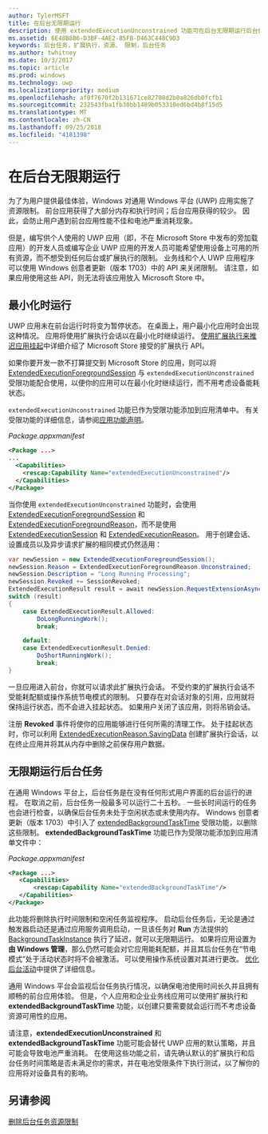 ```yaml
---
author: TylerMSFT
title: 在后台无限期运行
description: 使用 extendedExecutionUnconstrained 功能可在后台无限期运行后台任务或扩展执行会话。
ms.assetid: 6E48B8B6-D3BF-4AE2-85FB-D463C448C9D3
keywords: 后台任务，扩展执行，资源、 限制，后台任务
ms.author: twhitney
ms.date: 10/3/2017
ms.topic: article
ms.prod: windows
ms.technology: uwp
ms.localizationpriority: medium
ms.openlocfilehash: af0f7670f2b131671ce82708d2b0a826db0fcfb1
ms.sourcegitcommit: 232543fba1fb30bb1489b053310ed6bd4b8f15d5
ms.translationtype: MT
ms.contentlocale: zh-CN
ms.lasthandoff: 09/25/2018
ms.locfileid: "4181398"
---
```

# <a name="run-in-the-background-indefinitely"></a>在后台无限期运行

为了为用户提供最佳体验，Windows 对通用 Windows 平台 (UWP) 应用实施了资源限制。 前台应用获得了大部分内存和执行时间；后台应用获得的较少。 因此，会防止用户遇到前台应用性能不佳和电池严重消耗现象。

但是，编写供个人使用的 UWP 应用（即，不在 Microsoft Store 中发布的旁加载应用）的开发人员或编写企业 UWP 应用的开发人员可能希望使用设备上可用的所有资源，而不想受到任何后台或扩展执行的限制。 业务线和个人 UWP 应用程序可以使用 Windows 创意者更新（版本 1703）中的 API 来关闭限制。 请注意，如果应用使用这些 API，则无法将该应用放入 Microsoft Store 中。

## <a name="run-while-minimized"></a>最小化时运行

UWP 应用未在前台运行时将变为暂停状态。 在桌面上，用户最小化应用时会出现这种情况。 应用将使用扩展执行会话以在最小化时继续运行。 [使用扩展执行来推迟应用挂起](https://docs.microsoft.com/windows/uwp/launch-resume/run-minimized-with-extended-execution)中详细介绍了 Microsoft Store 接受的扩展执行 API。

如果你要开发一款不打算提交到 Microsoft Store 的应用，则可以将 [ExtendedExecutionForegroundSession](https://docs.microsoft.com/uwp/api/windows.applicationmodel.extendedexecution.foreground.extendedexecutionforegroundsession) 与 `extendedExecutionUnconstrained` 受限功能配合使用，以便你的应用可以在最小化时继续运行，而不用考虑设备能耗状态。  

`extendedExecutionUnconstrained` 功能已作为受限功能添加到应用清单中。 有关受限功能的详细信息，请参阅[应用功能声明](https://docs.microsoft.com/windows/uwp/packaging/app-capability-declarations)。

_Package.appxmanifest_
```xml
<Package ...>
...
  <Capabilities>  
    <rescap:Capability Name="extendedExecutionUnconstrained"/>  
  </Capabilities>  
</Package>
```

当你使用 `extendedExecutionUnconstrained` 功能时，会使用 [ExtendedExecutionForegroundSession](https://docs.microsoft.com/uwp/api/windows.applicationmodel.extendedexecution.foreground.extendedexecutionforegroundsession) 和 [ExtendedExecutionForegroundReason](https://docs.microsoft.com/en-us/uwp/api/windows.applicationmodel.extendedexecution.foreground.extendedexecutionforegroundreason)，而不是使用 [ExtendedExecutionSession](https://docs.microsoft.com/uwp/api/windows.applicationmodel.extendedexecution.extendedexecutionsession) 和 [ExtendedExecutionReason](https://docs.microsoft.com/uwp/api/windows.applicationmodel.extendedexecution.extendedexecutionreason)。 用于创建会话、设置成员以及异步请求扩展的相同模式仍然适用： 

```cs
var newSession = new ExtendedExecutionForegroundSession();  
newSession.Reason = ExtendedExecutionForegroundReason.Unconstrained;  
newSession.Description = "Long Running Processing";  
newSession.Revoked += SessionRevoked;  
ExtendedExecutionResult result = await newSession.RequestExtensionAsync();  
switch (result)  
{  
    case ExtendedExecutionResult.Allowed:  
        DoLongRunningWork();  
        break;  

    default:  
    case ExtendedExecutionResult.Denied:  
        DoShortRunningWork();  
        break;  
}
```

一旦应用进入前台，你就可以请求此扩展执行会话。 不受约束的扩展执行会话不受能耗配额或操作系统节电模式的限制。 只要存在对会话对象的引用，应用就将保持运行状态，而不会进入挂起状态。 如果用户关闭了该应用，则将吊销会话。

注册 **Revoked** 事件将使你的应用能够进行任何所需的清理工作。 处于挂起状态时，你可以利用 [ExtendedExecutionReason.SavingData](https://docs.microsoft.com/uwp/api/windows.applicationmodel.extendedexecution.extendedexecutionreason) 创建扩展执行会话，以在终止应用并将其从内存中删除之前保存用户数据。

## <a name="run-background-tasks-indefinitely"></a>无限期运行后台任务

在通用 Windows 平台上，后台任务是在没有任何形式用户界面的后台运行的进程。 在取消之前，后台任务一般最多可以运行二十五秒。 一些长时间运行的任务也会进行检查，以确保后台任务未处于空闲状态或未使用内存。 Windows 创意者更新（版本 1703）中引入了 [extendedBackgroundTaskTime](https://docs.microsoft.com/windows/uwp/packaging/app-capability-declarations) 受限功能，以删除这些限制。 **extendedBackgroundTaskTime** 功能已作为受限功能添加到应用清单文件中：

_Package.appxmanifest_
```xml
<Package ...>
   <Capabilities>  
       <rescap:Capability Name="extendedBackgroundTaskTime"/>  
   </Capabilities>  
</Package>
```

此功能将删除执行时间限制和空闲任务监视程序。 启动后台任务后，无论是通过触发器启动还是通过应用服务调用启动，一旦该任务对 **Run** 方法提供的 [BackgroundTaskInstance](https://docs.microsoft.com/uwp/api/Windows.ApplicationModel.Background.IBackgroundTaskInstance) 执行了延迟，就可以无限期运行。 如果将应用设置为**由 Windows 管理**，那么仍然可能会对它应用能耗配额，并且其后台任务在“节电模式”处于活动状态时将不会被激活。 可以使用操作系统设置对其进行更改。 [优化后台活动](https://docs.microsoft.com/windows/uwp/debug-test-perf/optimize-background-activity)中提供了详细信息。

通用 Windows 平台会监视后台任务执行情况，以确保电池使用时间长久并且拥有顺畅的前台应用体验。 但是，个人应用和企业业务线应用可以使用扩展执行和 **extendedBackgroundTaskTime** 功能，以创建只要需要就会运行而不考虑设备资源可用性的应用。

请注意，**extendedExecutionUnconstrained** 和 **extendedBackgroundTaskTime** 功能可能会替代 UWP 应用的默认策略，并且可能会导致电池严重消耗。 在使用这些功能之前，请先确认默认的扩展执行和后台任务时间策略是否未满足你的需求，并在电池受限条件下执行测试，以了解你的应用将对设备具有的影响。

## <a name="see-also"></a>另请参阅

[删除后台任务资源限制](https://docs.microsoft.com/windows/application-management/enterprise-background-activity-controls)
